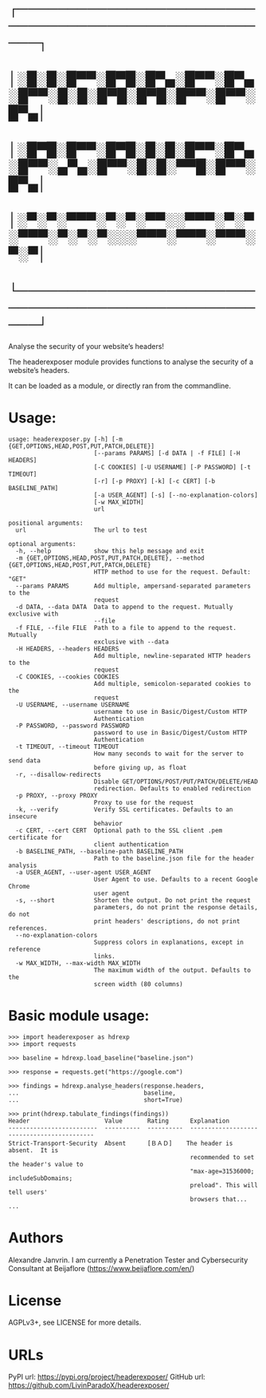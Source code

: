 # ┌────────────────────────────────────────────────────┐
# │░█░█░█▀▀░█▀█░█▀▄░█▀▀░█▀▄░█▀▀░█░█░█▀█░█▀█░█▀▀░█▀▀░█▀▄│
# │░█▀█░█▀▀░█▀█░█░█░█▀▀░█▀▄░█▀▀░▄▀▄░█▀▀░█░█░▀▀█░█▀▀░█▀▄│
# │░▀░▀░▀▀▀░▀░▀░▀▀░░▀▀▀░▀░▀░▀▀▀░▀░▀░▀░░░▀▀▀░▀▀▀░▀▀▀░▀░▀│
# └────────────────────────────────────────────────────┘
Analyse the security of your website’s headers!

The headerexposer module provides functions to analyse the security
of a website’s headers.

It can be loaded as a module, or directly ran from the commandline.

# Usage:
```
usage: headerexposer.py [-h] [-m {GET,OPTIONS,HEAD,POST,PUT,PATCH,DELETE}]
                        [--params PARAMS] [-d DATA | -f FILE] [-H HEADERS]
                        [-C COOKIES] [-U USERNAME] [-P PASSWORD] [-t TIMEOUT]
                        [-r] [-p PROXY] [-k] [-c CERT] [-b BASELINE_PATH]
                        [-a USER_AGENT] [-s] [--no-explanation-colors]
                        [-w MAX_WIDTH]
                        url

positional arguments:
  url                   The url to test

optional arguments:
  -h, --help            show this help message and exit
  -m {GET,OPTIONS,HEAD,POST,PUT,PATCH,DELETE}, --method {GET,OPTIONS,HEAD,POST,PUT,PATCH,DELETE}
                        HTTP method to use for the request. Default: "GET"
  --params PARAMS       Add multiple, ampersand-separated parameters to the
                        request
  -d DATA, --data DATA  Data to append to the request. Mutually exclusive with
                        --file
  -f FILE, --file FILE  Path to a file to append to the request. Mutually
                        exclusive with --data
  -H HEADERS, --headers HEADERS
                        Add multiple, newline-separated HTTP headers to the
                        request
  -C COOKIES, --cookies COOKIES
                        Add multiple, semicolon-separated cookies to the
                        request
  -U USERNAME, --username USERNAME
                        username to use in Basic/Digest/Custom HTTP
                        Authentication
  -P PASSWORD, --password PASSWORD
                        password to use in Basic/Digest/Custom HTTP
                        Authentication
  -t TIMEOUT, --timeout TIMEOUT
                        How many seconds to wait for the server to send data
                        before giving up, as float
  -r, --disallow-redirects
                        Disable GET/OPTIONS/POST/PUT/PATCH/DELETE/HEAD
                        redirection. Defaults to enabled redirection
  -p PROXY, --proxy PROXY
                        Proxy to use for the request
  -k, --verify          Verify SSL certificates. Defaults to an insecure
                        behavior
  -c CERT, --cert CERT  Optional path to the SSL client .pem certificate for
                        client authentication
  -b BASELINE_PATH, --baseline-path BASELINE_PATH
                        Path to the baseline.json file for the header analysis
  -a USER_AGENT, --user-agent USER_AGENT
                        User Agent to use. Defaults to a recent Google Chrome
                        user agent
  -s, --short           Shorten the output. Do not print the request
                        parameters, do not print the response details, do not
                        print headers' descriptions, do not print references.
  --no-explanation-colors
                        Suppress colors in explanations, except in reference
                        links.
  -w MAX_WIDTH, --max-width MAX_WIDTH
                        The maximum width of the output. Defaults to the
                        screen width (80 columns)
```
# Basic module usage:

```
>>> import headerexposer as hdrexp
>>> import requests

>>> baseline = hdrexp.load_baseline("baseline.json")

>>> response = requests.get("https://google.com")

>>> findings = hdrexp.analyse_headers(response.headers,
...                                   baseline,
...                                   short=True)

>>> print(hdrexp.tabulate_findings(findings))
Header                     Value       Rating      Explanation
-------------------------  ----------  ----------  -------------------------------------------
Strict-Transport-Security  Absent      [ＢＡＤ]    The header is absent.  It is
                                                   recommended to set the header's value to
                                                   "max-age=31536000; includeSubDomains;
                                                   preload". This will tell users'
                                                   browsers that...
...
```


# Authors

Alexandre Janvrin. I am currently a Penetration Tester and Cybersecurity
Consultant at Beijaflore (https://www.beijaflore.com/en/)



# License

AGPLv3+, see LICENSE for more details.

# URLs

PyPI url: https://pypi.org/project/headerexposer/
GitHub url: https://github.com/LivinParadoX/headerexposer/
